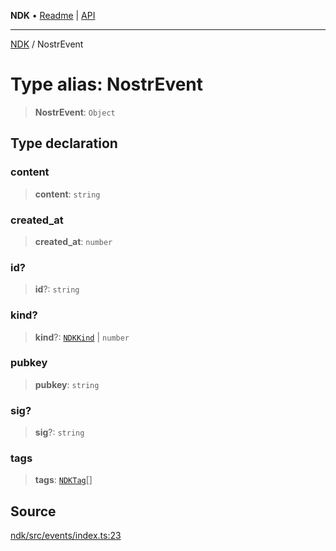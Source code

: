 **NDK** • [Readme](../README.md) \| [API](../globals.md)

***

[NDK](../README.md) / NostrEvent

# Type alias: NostrEvent

> **NostrEvent**: `Object`

## Type declaration

### content

> **content**: `string`

### created\_at

> **created\_at**: `number`

### id?

> **id**?: `string`

### kind?

> **kind**?: [`NDKKind`](../enumerations/NDKKind.md) \| `number`

### pubkey

> **pubkey**: `string`

### sig?

> **sig**?: `string`

### tags

> **tags**: [`NDKTag`](NDKTag.md)[]

## Source

[ndk/src/events/index.ts:23](https://github.com/nostr-dev-kit/ndk/blob/d04eef3/ndk/src/events/index.ts#L23)
